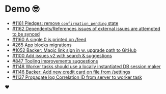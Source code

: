 # Demo 🤓

<!-- POLAR type=issues id=jlaerbca org=polarsource repo=polar limit=10 sort=recently_updated -->

* [#1161 Pledges: remove `confirmation_pending` state](https://github.com/polarsource/polar/issues/1161)
* [#1162 Dependents/References issues of external issues are attempted to be synced](https://github.com/polarsource/polar/issues/1162)
* [#1160 A single 0 is printed on /feed](https://github.com/polarsource/polar/issues/1160)
* [#265 App blocks migrations](https://github.com/polarsource/polar/issues/265)
* [#1052 Backer: Magic link sign in w. upgrade path to GitHub](https://github.com/polarsource/polar/issues/1052)
* [#1100 Add issues v2 with search & suggestions](https://github.com/polarsource/polar/issues/1100)
* [#847 Tooling improvements suggestions](https://github.com/polarsource/polar/issues/847)
* [#1148 Worker tasks should use a locally instantiated DB session maker](https://github.com/polarsource/polar/issues/1148)
* [#1146 Backer: Add new credit card on file from /settings](https://github.com/polarsource/polar/issues/1146)
* [#1137 Propagate log Correlation ID from server to worker task](https://github.com/polarsource/polar/issues/1137)

<!-- POLAR-END id=jlaerbca -->

❤️